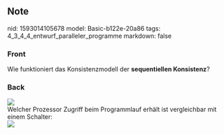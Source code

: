 ## Note
nid: 1593014105678
model: Basic-b122e-20a86
tags: 4_3_4_4_entwurf_paralleler_programme
markdown: false

### Front
Wie funktioniert das Konsistenzmodell der <b>sequentiellen
Konsistenz</b>?

### Back
<img src="paste-a8ca5de12536c3bf11109d848513dd4878ebf266.jpg">
<div>
  Welcher Prozessor Zugriff beim Programmlauf erhält ist
  vergleichbar mit einem Schalter:
</div>
<div><img src=
"paste-b3ad4277607f2bd0f211cd5471f63f5667aa9d99.jpg"></div>
